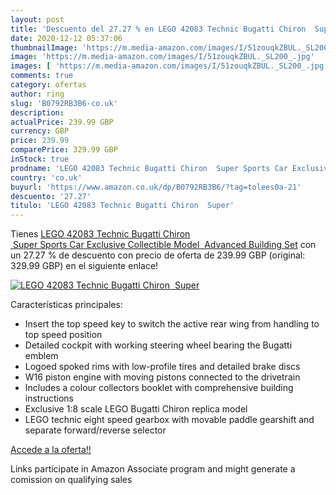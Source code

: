 ```yaml
---
layout: post
title: 'Descuento del 27.27 % en LEGO 42083 Technic Bugatti Chiron  Super'
date: 2020-12-12 05:37:06
thumbnailImage: 'https://m.media-amazon.com/images/I/51zouqkZBUL._SL200_.jpg'
image: 'https://m.media-amazon.com/images/I/51zouqkZBUL._SL200_.jpg'
images: [ 'https://m.media-amazon.com/images/I/51zouqkZBUL._SL200_.jpg' ]
comments: true
category: ofertas
author: ring
slug: 'B0792RB3B6-co.uk'
description:
actualPrice: 239.99 GBP
currency: GBP
price: 239.99
comparePrice: 329.99 GBP
inStock: true
prodname: 'LEGO 42083 Technic Bugatti Chiron  Super Sports Car Exclusive Collectible Model  Advanced Building Set'
country: 'co.uk'
buyurl: 'https://www.amazon.co.uk/dp/B0792RB3B6/?tag=tolees0a-21'
descuento: '27.27'
titulo: 'LEGO 42083 Technic Bugatti Chiron  Super'
---
```


Tienes [LEGO 42083 Technic Bugatti Chiron  Super Sports Car Exclusive Collectible Model  Advanced Building Set](https://www.amazon.co.uk/dp/B0792RB3B6/?tag=tolees0a-21) con un 27.27 % de descuento con precio de oferta de 239.99 GBP (original: 329.99 GBP) en el siguiente enlace!

[![LEGO 42083 Technic Bugatti Chiron  Super](https://m.media-amazon.com/images/I/51zouqkZBUL._SL200_.jpg)](https://www.amazon.co.uk/dp/B0792RB3B6/?tag=tolees0a-21)

Características principales:

- Insert the top speed key to switch the active rear wing from handling to top speed position
- Detailed cockpit with working steering wheel bearing the Bugatti emblem
- Logoed spoked rims with low-profile tires and detailed brake discs
- W16 piston engine with moving pistons connected to the drivetrain
- Includes a colour collectors booklet with comprehensive building instructions
- Exclusive 1:8 scale LEGO Bugatti Chiron replica model
- LEGO technic eight speed gearbox with movable paddle gearshift and separate forward/reverse selector

[Accede a la oferta!!](https://www.amazon.co.uk/dp/B0792RB3B6/?tag=tolees0a-21)

Links participate in Amazon Associate program and might generate a comission on qualifying sales


